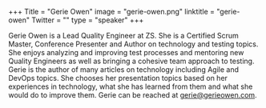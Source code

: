 +++
Title = "Gerie Owen"
image = "gerie-owen.png"
linktitle = "gerie-owen"
Twitter = ""
type = "speaker"
+++

Gerie Owen is a Lead Quality Engineer at ZS. She is a Certified Scrum Master, Conference Presenter and Author on
technology and testing topics. She enjoys analyzing and improving test processes and mentoring new Quality Engineers as
well as bringing a cohesive team approach to testing. Gerie is the author of many articles on technology including Agile
and DevOps topics. She chooses her presentation topics based on her experiences in technology, what she has learned from
them and what she would do to improve them. Gerie can be reached at gerie@gerieowen.com.